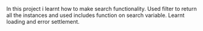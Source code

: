 In this project i learnt how to make search functionality.
Used filter to return all the instances and used includes function on search variable.
Learnt loading and error settlement.
